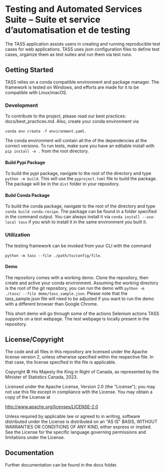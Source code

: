 # Testing and Automated Services Suite – Suite et service d’automatisation et de testing

The TASS application assists users in creating and running reproducible
test cases for web applications. TASS uses json configuration files to
define test cases, organize them as test suites and run them via test
runs.

## Getting Started

TASS relies on a conda compatible environment and package manager. The
framework is tested on Windows, and efforts are made for it to be
compatible with Linux/macOS.

### Development

To contribute to the project, please read our best practices:
docs/best_practices.md. Also, create your conda environment via 

`conda env create -f environment.yaml`.

The conda environment will contain all the of the dependencies at the
correct versions. To run tests, make sure you have an editable install
with `pip install -e .` from the root directory.

#### Build Pypi Package

To build the pypi package, navigate to the root of the directory and type
`python -m build`. This will use the `pyproject.toml` file to build the
package. The package will be in the `dist` folder in your repository.

#### Build Conda Package

To build the conda package, navigate to the root of the directory and type
`conda build conda-recipe`. The package can be found in a folder specified
in the command output. You can always install it via `conda install
--use-local tass` if you wish to install it in the same environment you
built it.

### Utilization

The testing framework can be invoked from your CLI with the command

`python -m tass --file ./path/to/config/file`.

#### Demo

The repository comes with a working demo. Clone the repository, then
create and active your conda environment. Assuming the working
directory is the root of the git repository, you can run the demo with
`python -m ./tass/ --file demo/tass_sample.json`. Please note that the
tass_sample.json file will need to be adjusted if you want to run the demo
with a different browser than Google Chrome.

This short demo will go through some of the actions Selenium actions TASS
supports on a test webpage. The test webpage is locally present in the
repository.

## License/Copyright

The code and all files in this repository are licensed under the Apache
license version 2, unless otherwise specified within the respective file.
In that case, the license specified in the file is applicable.

Copyright © His Majesty the King in Right of Canada, as represented by the
Minister of Statistics Canada, 2023.

Licensed under the Apache License, Version 2.0 (the "License"); you may
not use this file except in compliance with the License. You may obtain
a copy of the License at

  http://www.apache.org/licenses/LICENSE-2.0

Unless required by applicable law or agreed to in writing, software
distributed under the License is distributed on an "AS IS" BASIS, WITHOUT
WARRANTIES OR CONDITIONS OF ANY KIND, either express or implied. See the
License for the specific language governing permissions and limitations
under the License.

## Documentation

Further documentation can be found in the docs folder.
